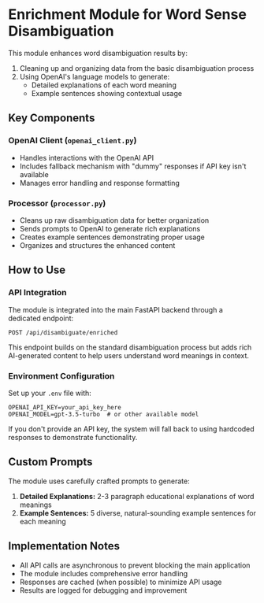 # Enrichment Module for Word Sense Disambiguation

This module enhances word disambiguation results by:

1. Cleaning up and organizing data from the basic disambiguation process
2. Using OpenAI's language models to generate:
   - Detailed explanations of each word meaning
   - Example sentences showing contextual usage

## Key Components

### OpenAI Client (`openai_client.py`)

- Handles interactions with the OpenAI API
- Includes fallback mechanism with "dummy" responses if API key isn't available
- Manages error handling and response formatting

### Processor (`processor.py`)

- Cleans up raw disambiguation data for better organization
- Sends prompts to OpenAI to generate rich explanations
- Creates example sentences demonstrating proper usage
- Organizes and structures the enhanced content

## How to Use

### API Integration

The module is integrated into the main FastAPI backend through a dedicated endpoint:

```
POST /api/disambiguate/enriched
```

This endpoint builds on the standard disambiguation process but adds rich AI-generated content to help users understand word meanings in context.

### Environment Configuration

Set up your `.env` file with:

```
OPENAI_API_KEY=your_api_key_here
OPENAI_MODEL=gpt-3.5-turbo  # or other available model
```

If you don't provide an API key, the system will fall back to using hardcoded responses to demonstrate functionality.

## Custom Prompts

The module uses carefully crafted prompts to generate:

1. **Detailed Explanations:** 2-3 paragraph educational explanations of word meanings
2. **Example Sentences:** 5 diverse, natural-sounding example sentences for each meaning

## Implementation Notes

- All API calls are asynchronous to prevent blocking the main application
- The module includes comprehensive error handling
- Responses are cached (when possible) to minimize API usage
- Results are logged for debugging and improvement 